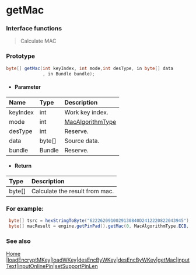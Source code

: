 # getMac

### Interface functions
> Calculate MAC

### Prototype

```java
byte[] getMac(int keyIndex, int mode,int desType, in byte[] data 
              , in Bundle bundle);
```

- #### Parameter
| Name     | Type   | Description                                  |
| :------- | :----- | :------------------------------------------- |
| keyIndex | int    | Work key index.                              |
| mode     | int    | [MacAlgorithmType](enum.md#MacAlgorithmType) |
| desType  | int    | Reserve.                                     |
| data     | byte[] | Source data.                                 |
| bundle   | Bundle | Reserve.                                     |

- #### Return
| Type   | Description                    |
| :----- | :----------------------------- |
| byte[] | Calculate the result from mac. |

### For example:

```java
 byte[] tsrc = hexStringToByte("6222620910029130840D2412220822043945");
 byte[] macResult = engine.getPinPad().getMac(0, MacAlgorithmType.ECB, 0, tsrc, new Bundle());
```



### See also

[Home](../README.md) |[loadEncryptMKey](loadEncryptMKey.md)|[loadWKey](loadWKey.md)|[desEncByWKey](desEncByWKey.md)|[desEncByWKey](desEncByWKey.md)|[getMac](getMac.md)|[inputText](inputText.md)|[inputOnlinePin](inputOnlinePin.md)|[setSupportPinLen](setSupportPinLen.md)

